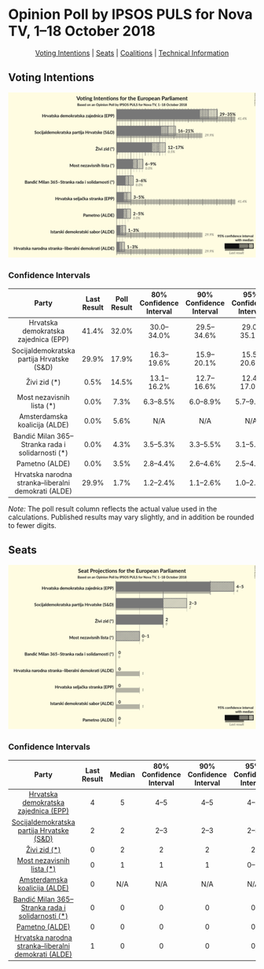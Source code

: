 # Opinion Poll by IPSOS PULS for Nova TV, 1–18 October 2018

<p align="center"><a href="#voting-intentions">Voting Intentions</a> | <a href="#seats">Seats</a> | <a href="#coalitions">Coalitions</a> | <a href="#technical-information">Technical Information</a></p>

## Voting Intentions

![Graph with voting intentions not yet produced](2018-10-18-IPSOSPULS.png "Voting Intentions")

### Confidence Intervals

| Party | Last Result | Poll Result | 80% Confidence Interval | 90% Confidence Interval | 95% Confidence Interval | 99% Confidence Interval |
|:-----:|:-----------:|:-----------:|:-----------------------:|:-----------------------:|:-----------------------:|:-----------------------:|
| Hrvatska demokratska zajednica (EPP) | 41.4% | 32.0% | 30.0–34.0% |29.5–34.6% |29.0–35.1% |28.1–36.1% |
| Socijaldemokratska partija Hrvatske (S&D) | 29.9% | 17.9% | 16.3–19.6% |15.9–20.1% |15.5–20.6% |14.8–21.4% |
| Živi zid (*) | 0.5% | 14.5% | 13.1–16.2% |12.7–16.6% |12.4–17.0% |11.7–17.8% |
| Most nezavisnih lista (*) | 0.0% | 7.3% | 6.3–8.5% |6.0–8.9% |5.7–9.2% |5.3–9.8% |
| Amsterdamska koalicija (ALDE) | 0.0% | 5.6% | N/A |N/A |N/A |N/A |
| Bandić Milan 365–Stranka rada i solidarnosti (*) | 0.0% | 4.3% | 3.5–5.3% |3.3–5.5% |3.1–5.8% |2.8–6.3% |
| Pametno (ALDE) | 0.0% | 3.5% | 2.8–4.4% |2.6–4.6% |2.5–4.9% |2.2–5.4% |
| Hrvatska narodna stranka–liberalni demokrati (ALDE) | 29.9% | 1.7% | 1.2–2.4% |1.1–2.6% |1.0–2.8% |0.8–3.1% |

*Note:* The poll result column reflects the actual value used in the calculations. Published results may vary slightly, and in addition be rounded to fewer digits.

## Seats

![Graph with seats not yet produced](2018-10-18-IPSOSPULS-seats.png "Seats")

### Confidence Intervals

| Party | Last Result | Median | 80% Confidence Interval | 90% Confidence Interval | 95% Confidence Interval | 99% Confidence Interval |
|:-----:|:-----------:|:------:|:-----------------------:|:-----------------------:|:-----------------------:|:-----------------------:|
| <a href="#hrvatska-demokratska-zajednica-(epp)">Hrvatska demokratska zajednica (EPP)</a> | 4 | 5 | 4–5 |4–5 |4–5 |4–6 |
| <a href="#socijaldemokratska-partija-hrvatske-(s&d)">Socijaldemokratska partija Hrvatske (S&D)</a> | 2 | 2 | 2–3 |2–3 |2–3 |2–3 |
| <a href="#živi-zid-(*)">Živi zid (*)</a> | 0 | 2 | 2 |2 |2 |1–3 |
| <a href="#most-nezavisnih-lista-(*)">Most nezavisnih lista (*)</a> | 0 | 1 | 1 |1 |0–1 |0–1 |
| <a href="#amsterdamska-koalicija-(alde)">Amsterdamska koalicija (ALDE)</a> | 0 | N/A | N/A |N/A |N/A |N/A |
| <a href="#bandić-milan-365–stranka-rada-i-solidarnosti-(*)">Bandić Milan 365–Stranka rada i solidarnosti (*)</a> | 0 | 0 | 0 |0 |0 |0–1 |
| <a href="#pametno-(alde)">Pametno (ALDE)</a> | 0 | 0 | 0 |0 |0 |0 |
| <a href="#hrvatska-narodna-stranka–liberalni-demokrati-(alde)">Hrvatska narodna stranka–liberalni demokrati (ALDE)</a> | 1 | 0 | 0 |0 |0 |0 |


